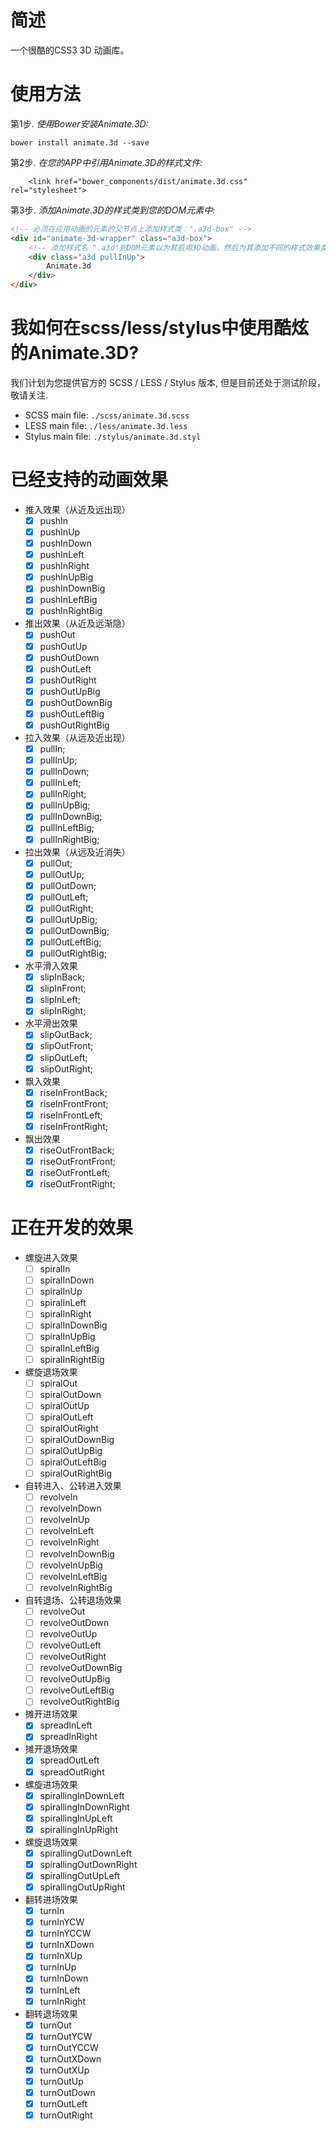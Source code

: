 # 简述
一个很酷的CSS3 3D 动画库。

# 使用方法

第1步. _使用Bower安装Animate.3D:_
```shell
bower install animate.3d --save
```

第2步. _在您的APP中引用Animate.3D的样式文件:_
```shell
    <link href="bower_components/dist/animate.3d.css" rel="stylesheet">
```

第3步. _添加Animate.3D的样式类到您的DOM元素中:_
```html
<!-- 必须在应用动画的元素的父节点上添加样式类：".a3d-box" -->
<div id="animate-3d-wrapper" class="a3d-box">
    <!-- 添加样式名 ".a3d"到DOM元素以为其启用3D动画，然后为其添加不同的样式效果类以展现不同的动画效果，如：'.pullInUp'、'.pushOutLeft'等.    -->
    <div class="a3d pullInUp">
        Animate.3d
    </div>
</div>
```

# 我如何在scss/less/stylus中使用酷炫的Animate.3D?
我们计划为您提供官方的 SCSS / LESS / Stylus 版本, 但是目前还处于测试阶段，敬请关注.

- SCSS main file: `./scss/animate.3d.scss`
- LESS main file: `./less/animate.3d.less`
- Stylus main file: `./stylus/animate.3d.styl`

# 已经支持的动画效果

- 推入效果（从近及远出现）
  - [x] pushIn
  - [x] pushInUp
  - [x] pushInDown
  - [x] pushInLeft
  - [x] pushInRight
  - [x] pushInUpBig
  - [x] pushInDownBig
  - [x] pushInLeftBig
  - [x] pushInRightBig

- 推出效果（从近及远渐隐）
  - [x] pushOut
  - [x] pushOutUp
  - [x] pushOutDown
  - [x] pushOutLeft
  - [x] pushOutRight
  - [x] pushOutUpBig
  - [x] pushOutDownBig
  - [x] pushOutLeftBig
  - [x] pushOutRightBig

- 拉入效果（从远及近出现）
  - [x] pullIn;
  - [x] pullInUp;
  - [x] pullInDown;
  - [x] pullInLeft;
  - [x] pullInRight;
  - [x] pullInUpBig;
  - [x] pullInDownBig;
  - [x] pullInLeftBig;
  - [x] pullInRightBig;

- 拉出效果（从远及近消失）
  - [x] pullOut;
  - [x] pullOutUp;
  - [x] pullOutDown;
  - [x] pullOutLeft;
  - [x] pullOutRight;
  - [x] pullOutUpBig;
  - [x] pullOutDownBig;
  - [x] pullOutLeftBig;
  - [x] pullOutRightBig;

- 水平滑入效果
  - [x] slipInBack;
  - [x] slipInFront;
  - [x] slipInLeft;
  - [x] slipInRight;

- 水平滑出效果
  - [x] slipOutBack;
  - [x] slipOutFront;
  - [x] slipOutLeft;
  - [x] slipOutRight;

- 飘入效果
  - [x] riseInFrontBack;
  - [x] riseInFrontFront;
  - [x] riseInFrontLeft;
  - [x] riseInFrontRight;

- 飘出效果
  - [x] riseOutFrontBack;
  - [x] riseOutFrontFront;
  - [x] riseOutFrontLeft;
  - [x] riseOutFrontRight;

# 正在开发的效果

- 螺旋进入效果
  - [ ] spiralIn
  - [ ] spiralInDown
  - [ ] spiralInUp
  - [ ] spiralInLeft
  - [ ] spiralInRight
  - [ ] spiralInDownBig
  - [ ] spiralInUpBig
  - [ ] spiralInLeftBig
  - [ ] spiralInRightBig

- 螺旋退场效果
  - [ ] spiralOut
  - [ ] spiralOutDown
  - [ ] spiralOutUp
  - [ ] spiralOutLeft
  - [ ] spiralOutRight
  - [ ] spiralOutDownBig
  - [ ] spiralOutUpBig
  - [ ] spiralOutLeftBig
  - [ ] spiralOutRightBig

- 自转进入、公转进入效果
  - [ ] revolveIn
  - [ ] revolveInDown
  - [ ] revolveInUp
  - [ ] revolveInLeft
  - [ ] revolveInRight
  - [ ] revolveInDownBig
  - [ ] revolveInUpBig
  - [ ] revolveInLeftBig
  - [ ] revolveInRightBig

- 自转退场、公转退场效果
  - [ ] revolveOut
  - [ ] revolveOutDown
  - [ ] revolveOutUp
  - [ ] revolveOutLeft
  - [ ] revolveOutRight
  - [ ] revolveOutDownBig
  - [ ] revolveOutUpBig
  - [ ] revolveOutLeftBig
  - [ ] revolveOutRightBig

- 摊开进场效果
  - [x] spreadInLeft
  - [x] spreadInRight

- 摊开退场效果
  - [x] spreadOutLeft
  - [x] spreadOutRight

- 螺旋进场效果
  - [x] spirallingInDownLeft
  - [x] spirallingInDownRight
  - [x] spirallingInUpLeft
  - [x] spirallingInUpRight

- 螺旋退场效果
  - [x] spirallingOutDownLeft
  - [x] spirallingOutDownRight
  - [x] spirallingOutUpLeft
  - [x] spirallingOutUpRight

- 翻转进场效果
  - [X] turnIn
  - [X] turnInYCW
  - [X] turnInYCCW
  - [X] turnInXDown
  - [X] turnInXUp
  - [X] turnInUp
  - [X] turnInDown
  - [X] turnInLeft
  - [X] turnInRight

- 翻转退场效果
  - [X] turnOut
  - [X] turnOutYCW
  - [X] turnOutYCCW
  - [X] turnOutXDown
  - [X] turnOutXUp
  - [X] turnOutUp
  - [X] turnOutDown
  - [X] turnOutLeft
  - [X] turnOutRight
